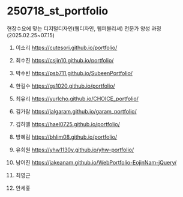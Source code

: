 # 250718_st_portfolio

현장수요에 맞는 디지털디자인(웹디자인, 웹퍼블리셔) 전문가 양성 과정(2025.02.25~07.15)

1. 이소리 https://cutesori.github.io/portfolio/

2. 최수진 https://csjin10.github.io/portfolio/

3. 박수빈 https://psb711.github.io/SubeenPortfolio/

4. 한길수 https://gs1020.github.io/portfolio/

5. 최유리 https://yurlcho.github.io/CHOICE_portfolio/

6. 김가람 https://jalgaram.github.io/garam_portfolio/

7. 김하엘 https://hael0725.github.io/portfolio/

8. 방혜림 https://bhlim08.github.io/portfolio/

9. 유희원 https://yhw1130y.github.io/yhw-portfolio/

10. 남어진 https://jakeanam.github.io/WebPortfolio-EojinNam-jQuery/

11. 최영근 

12. 안세홍 
